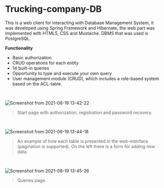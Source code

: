 # Trucking-company-DB

This is a web client for interacting with Database Management System, it was developed using Spring Framework and Hibernate, the web part was implemented with HTML5, CSS and Mustache. DBMS that was used is PostgreSQL.

**Functionality**

- Basic authorization
- CRUD operations for each entity
- 14 built-in queries
- Opportunity to type and execute your own query
- User management module (CRUD), which includes a role-based system based on the ACL-table.

<p>&nbsp;</p>

![Screenshot from 2021-08-19 13-42-22](https://user-images.githubusercontent.com/65346868/130034339-1f3adb00-580b-4d2b-8a02-631f030b40cc.png)

> Start page with authorization, registration and password recovery.

<p>&nbsp;</p>

![Screenshot from 2021-08-19 13-44-18](https://user-images.githubusercontent.com/65346868/130034371-35b74974-af27-4bf4-8752-60a422e46f88.png)

> An example of how each table is presented in the web-interface (pagination is supported). On the left there is a form for adding new data.

<p>&nbsp;</p>

![Screenshot from 2021-08-19 13-45-26](https://user-images.githubusercontent.com/65346868/130034384-18a570e6-947a-4ffd-924a-3f42b9d1b389.png)

> Queries page.

<p>&nbsp;</p>





